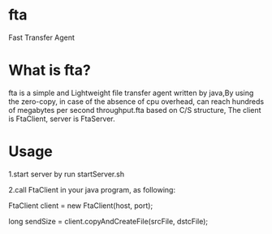 # fta
Fast Transfer Agent 

# What is fta?
fta is a simple and Lightweight file transfer agent written by java,By using the zero-copy, in case of the absence of cpu overhead, can reach hundreds of megabytes per second throughput.fta  based on C/S structure, The client is FtaClient, server is FtaServer.

# Usage
1.start server by run startServer.sh

2.call FtaClient in your java program, as following:

FtaClient client = new FtaClient(host, port);

long sendSize = client.copyAndCreateFile(srcFile, dstcFile);

